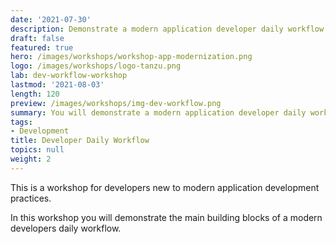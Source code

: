 ```yaml
---
date: '2021-07-30'
description: Demonstrate a modern application developer daily workflow.
draft: false
featured: true
hero: /images/workshops/workshop-app-modernization.png
logo: /images/workshops/logo-tanzu.png
lab: dev-workflow-workshop
lastmod: '2021-08-03'
length: 120
preview: /images/workshops/img-dev-workflow.png
summary: You will demonstrate a modern application developer daily workflow.
tags:
- Development
title: Developer Daily Workflow
topics: null
weight: 2
---
```


This is a workshop for developers new to modern application
development practices.

In this workshop you will demonstrate the main building blocks of
a modern developers daily workflow.
